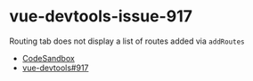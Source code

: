 # vue-devtools-issue-917

Routing tab does not display a list of routes added via `addRoutes`

* [CodeSandbox](https://codesandbox.io/s/github/maxim-usikov/vue-dev-tools-issue-917)
* [vue-devtools#917](https://github.com/vuejs/vue-devtools/issues/917)
